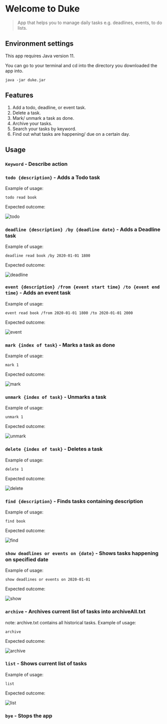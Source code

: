 # Welcome to Duke

>App that helps you to manage daily tasks e.g. deadlines, events, to do lists.
## Environment settings
This app requires Java version 11.

You can go to your terminal and cd into the directory you downloaded the app into.
```
java -jar duke.jar
```
## Features 
1. Add a todo, deadline, or event task.
2. Delete a task.
3. Mark/ unmark a task as done.
4. Archive your tasks.
5. Search your tasks by keyword.
6. Find out what tasks are happening/ due on a certain day.

## Usage

### `Keyword` - Describe action

### `todo {description}` - Adds a Todo task
Example of usage: 

`todo read book`

Expected outcome:

![todo](https://github.com/ZhuLeYao/ip/blob/master/docs/README%20IMAGES/todo.png?raw=true)
### `deadline {description} /by {deadline date}` - Adds a Deadline task
Example of usage:

`deadline read book /by 2020-01-01 1800`

Expected outcome:

![deadline](https://github.com/ZhuLeYao/ip/blob/master/docs/README%20IMAGES/deadline.png?raw=true)

### `event {description} /from {event start time} /to {event end time}` - Adds an event task
Example of usage:

`event read book /from 2020-01-01 1800 /to 2020-01-01 2000`

Expected outcome:

![event](https://github.com/ZhuLeYao/ip/blob/master/docs/README%20IMAGES/event.png?raw=true)

### `mark {index of task}` - Marks a task as done
Example of usage:

`mark 1`

Expected outcome:

![mark](https://github.com/ZhuLeYao/ip/blob/master/docs/README%20IMAGES/mark.png?raw=true)

### `unmark {index of task}` - Unmarks a task
Example of usage:

`unmark 1`

Expected outcome:

![unmark](https://github.com/ZhuLeYao/ip/blob/master/docs/README%20IMAGES/unmark.png?raw=true)

### `delete {index of task}` - Deletes a task
Example of usage:

`delete 1`

Expected outcome:

![delete](https://github.com/ZhuLeYao/ip/blob/master/docs/README%20IMAGES/delete.png?raw=true)

### `find {description}` - Finds tasks containing description
Example of usage:

`find book`

Expected outcome:

![find](https://github.com/ZhuLeYao/ip/blob/master/docs/README%20IMAGES/find.png?raw=true)

### `show deadlines or events on {date}` - Shows tasks happening on specified date
Example of usage:

`show deadlines or events on 2020-01-01`

Expected outcome:

![show](https://github.com/ZhuLeYao/ip/blob/master/docs/README%20IMAGES/showdeadlinesoreventson.png?raw=true)

### `archive` - Archives current list of tasks into archiveAll.txt
note: archive.txt contains all historical tasks.
Example of usage:

`archive`

Expected outcome:

![archive](https://github.com/ZhuLeYao/ip/blob/master/docs/README%20IMAGES/archive.png?raw=true)

### `list` - Shows current list of tasks
Example of usage:

`list`

Expected outcome:

![list](https://github.com/ZhuLeYao/ip/blob/master/docs/README%20IMAGES/list.png?raw=true)

### `bye` - Stops the app


